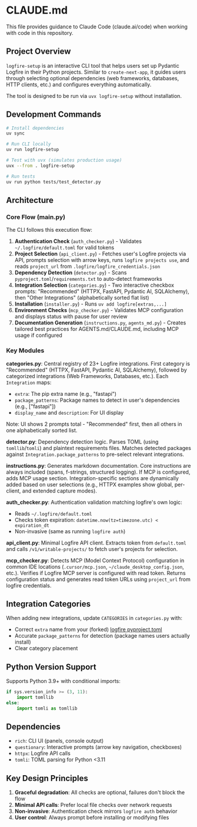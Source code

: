 # CLAUDE.md

This file provides guidance to Claude Code (claude.ai/code) when working with code in this repository.

## Project Overview

`logfire-setup` is an interactive CLI tool that helps users set up Pydantic Logfire in their Python projects. Similar to `create-next-app`, it guides users through selecting optional dependencies (web frameworks, databases, HTTP clients, etc.) and configures everything automatically.

The tool is designed to be run via `uvx logfire-setup` without installation.

## Development Commands

```bash
# Install dependencies
uv sync

# Run CLI locally
uv run logfire-setup

# Test with uvx (simulates production usage)
uvx --from . logfire-setup

# Run tests
uv run python tests/test_detector.py
```

## Architecture

### Core Flow (main.py)

The CLI follows this execution flow:

1. **Authentication Check** (`auth_checker.py`) - Validates `~/.logfire/default.toml` for valid tokens
2. **Project Selection** (`api_client.py`) - Fetches user's Logfire projects via API, prompts selection with arrow keys, runs `logfire projects use`, and reads `project_url` from `.logfire/logfire_credentials.json`
3. **Dependency Detection** (`detector.py`) - Scans `pyproject.toml`/`requirements.txt` to auto-detect frameworks
4. **Integration Selection** (`categories.py`) - Two interactive checkbox prompts: "Recommended" (HTTPX, FastAPI, Pydantic AI, SQLAlchemy), then "Other Integrations" (alphabetically sorted flat list)
5. **Installation** (`installer.py`) - Runs `uv add logfire[extras,...]`
6. **Environment Checks** (`mcp_checker.py`) - Validates MCP configuration and displays status with pause for user review
7. **Documentation Generation** (`instructions.py`, `agents_md.py`) - Creates tailored best practices for AGENTS.md/CLAUDE.md, including MCP usage if configured

### Key Modules

**categories.py**: Central registry of 23+ Logfire integrations. First category is "Recommended" (HTTPX, FastAPI, Pydantic AI, SQLAlchemy), followed by categorized integrations (Web Frameworks, Databases, etc.). Each `Integration` maps:
- `extra`: The pip extra name (e.g., "fastapi")
- `package_patterns`: Package names to detect in user's dependencies (e.g., ["fastapi"])
- `display_name` and `description`: For UI display

Note: UI shows 2 prompts total - "Recommended" first, then all others in one alphabetically sorted list.

**detector.py**: Dependency detection logic. Parses TOML (using `tomllib`/`tomli`) and plaintext requirements files. Matches detected packages against `Integration.package_patterns` to pre-select relevant integrations.

**instructions.py**: Generates markdown documentation. Core instructions are always included (spans, f-strings, structured logging). If MCP is configured, adds MCP usage section. Integration-specific sections are dynamically added based on user selections (e.g., HTTPX examples show global, per-client, and extended capture modes).

**auth_checker.py**: Authentication validation matching logfire's own logic:
- Reads `~/.logfire/default.toml`
- Checks token expiration: `datetime.now(tz=timezone.utc) < expiration_dt`
- Non-invasive (same as running `logfire auth`)

**api_client.py**: Minimal Logfire API client. Extracts token from `default.toml` and calls `/v1/writable-projects/` to fetch user's projects for selection.

**mcp_checker.py**: Detects MCP (Model Context Protocol) configuration in common IDE locations (`.cursor/mcp.json`, `~/claude_desktop_config.json`, etc.). Verifies if Logfire MCP server is configured with read token. Returns configuration status and generates read token URLs using `project_url` from logfire credentials.

## Integration Categories

When adding new integrations, update `CATEGORIES` in `categories.py` with:
- Correct `extra` name from your (forked) [logfire pyproject.toml](../logfire/pyproject.toml)
- Accurate `package_patterns` for detection (package names users actually install)
- Clear category placement

## Python Version Support

Supports Python 3.9+ with conditional imports:
```python
if sys.version_info >= (3, 11):
    import tomllib
else:
    import tomli as tomllib
```

## Dependencies

- `rich`: CLI UI (panels, console output)
- `questionary`: Interactive prompts (arrow key navigation, checkboxes)
- `httpx`: Logfire API calls
- `tomli`: TOML parsing for Python <3.11

## Key Design Principles

1. **Graceful degradation**: All checks are optional, failures don't block the flow
2. **Minimal API calls**: Prefer local file checks over network requests
3. **Non-invasive**: Authentication check mirrors `logfire auth` behavior
4. **User control**: Always prompt before installing or modifying files
